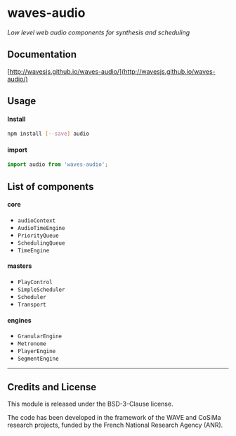 # waves-audio

_Low level web audio components for synthesis and scheduling_

## Documentation

[http://wavesjs.github.io/waves-audio/](http://wavesjs.github.io/waves-audio/)

## Usage

#### Install

```sh
npm install [--save] audio
```

#### import

```js
import audio from 'waves-audio';
```

## List of components

#### core

- `audioContext`
- `AudioTimeEngine`
- `PriorityQueue`
- `SchedulingQueue`
- `TimeEngine`

#### masters

- `PlayControl`
- `SimpleScheduler`
- `Scheduler`
- `Transport`      

#### engines

- `GranularEngine`
- `Metronome`
- `PlayerEngine`
- `SegmentEngine`

<hr />

## Credits and License

This module is released under the BSD-3-Clause license.

The code has been developed in the framework of the WAVE and CoSiMa research projects, funded by the French National Research Agency (ANR).
